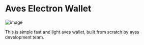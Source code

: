 # Aves Electron Wallet
![image](https://user-images.githubusercontent.com/62844491/215148358-3c71731c-3a90-4249-aa40-052bd5406e8a.png)

This is simple fast and light aves wallet, built from scratch by aves development team.
